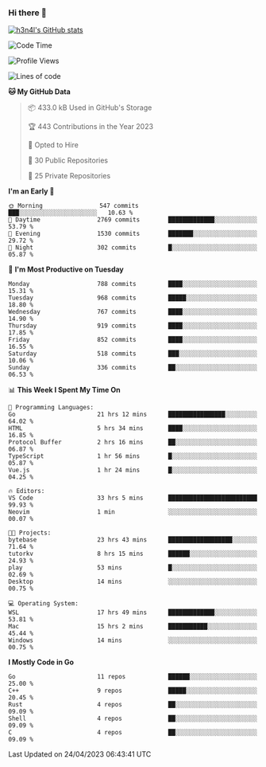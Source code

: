 ### Hi there 👋

[![h3n4l's GitHub stats](https://github-readme-stats.vercel.app/api?username=h3n4l&count_private=true&show_icons=true&theme=radical)](https://github.com/h3n4l/github-readme-stats)

<!--START_SECTION:waka-->
![Code Time](http://img.shields.io/badge/Code%20Time-1%2C171%20hrs%2016%20mins-blue)

![Profile Views](http://img.shields.io/badge/Profile%20Views-2-blue)

![Lines of code](https://img.shields.io/badge/From%20Hello%20World%20I%27ve%20Written-2.8%20million%20lines%20of%20code-blue)

**🐱 My GitHub Data** 

> 📦 433.0 kB Used in GitHub's Storage 
 > 
> 🏆 443 Contributions in the Year 2023
 > 
> 💼 Opted to Hire
 > 
> 📜 30 Public Repositories 
 > 
> 🔑 25 Private Repositories 
 > 
**I'm an Early 🐤** 

```text
🌞 Morning                547 commits         ███░░░░░░░░░░░░░░░░░░░░░░   10.63 % 
🌆 Daytime                2769 commits        █████████████░░░░░░░░░░░░   53.79 % 
🌃 Evening                1530 commits        ███████░░░░░░░░░░░░░░░░░░   29.72 % 
🌙 Night                  302 commits         █░░░░░░░░░░░░░░░░░░░░░░░░   05.87 % 
```
📅 **I'm Most Productive on Tuesday** 

```text
Monday                   788 commits         ████░░░░░░░░░░░░░░░░░░░░░   15.31 % 
Tuesday                  968 commits         █████░░░░░░░░░░░░░░░░░░░░   18.80 % 
Wednesday                767 commits         ████░░░░░░░░░░░░░░░░░░░░░   14.90 % 
Thursday                 919 commits         ████░░░░░░░░░░░░░░░░░░░░░   17.85 % 
Friday                   852 commits         ████░░░░░░░░░░░░░░░░░░░░░   16.55 % 
Saturday                 518 commits         ███░░░░░░░░░░░░░░░░░░░░░░   10.06 % 
Sunday                   336 commits         ██░░░░░░░░░░░░░░░░░░░░░░░   06.53 % 
```


📊 **This Week I Spent My Time On** 

```text
💬 Programming Languages: 
Go                       21 hrs 12 mins      ████████████████░░░░░░░░░   64.02 % 
HTML                     5 hrs 34 mins       ████░░░░░░░░░░░░░░░░░░░░░   16.85 % 
Protocol Buffer          2 hrs 16 mins       ██░░░░░░░░░░░░░░░░░░░░░░░   06.87 % 
TypeScript               1 hr 56 mins        █░░░░░░░░░░░░░░░░░░░░░░░░   05.87 % 
Vue.js                   1 hr 24 mins        █░░░░░░░░░░░░░░░░░░░░░░░░   04.25 % 

🔥 Editors: 
VS Code                  33 hrs 5 mins       █████████████████████████   99.93 % 
Neovim                   1 min               ░░░░░░░░░░░░░░░░░░░░░░░░░   00.07 % 

🐱‍💻 Projects: 
bytebase                 23 hrs 43 mins      ██████████████████░░░░░░░   71.64 % 
tutorkv                  8 hrs 15 mins       ██████░░░░░░░░░░░░░░░░░░░   24.93 % 
play                     53 mins             █░░░░░░░░░░░░░░░░░░░░░░░░   02.69 % 
Desktop                  14 mins             ░░░░░░░░░░░░░░░░░░░░░░░░░   00.75 % 

💻 Operating System: 
WSL                      17 hrs 49 mins      █████████████░░░░░░░░░░░░   53.81 % 
Mac                      15 hrs 2 mins       ███████████░░░░░░░░░░░░░░   45.44 % 
Windows                  14 mins             ░░░░░░░░░░░░░░░░░░░░░░░░░   00.75 % 
```

**I Mostly Code in Go** 

```text
Go                       11 repos            ██████░░░░░░░░░░░░░░░░░░░   25.00 % 
C++                      9 repos             █████░░░░░░░░░░░░░░░░░░░░   20.45 % 
Rust                     4 repos             ██░░░░░░░░░░░░░░░░░░░░░░░   09.09 % 
Shell                    4 repos             ██░░░░░░░░░░░░░░░░░░░░░░░   09.09 % 
C                        4 repos             ██░░░░░░░░░░░░░░░░░░░░░░░   09.09 % 
```




 Last Updated on 24/04/2023 06:43:41 UTC
<!--END_SECTION:waka-->

